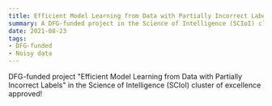 ```yaml
---
title: Efficient Model Learning from Data with Partially Incorrect Labels
summary: A DFG-funded project in the Science of Intelligence (SCIoI) cluster of excellence 
date: 2021-08-23
tags:
- DFG-funded
- Noisy data
---
```


DFG-funded project "Efficient Model Learning from Data with Partially Incorrect Labels" in the Science of Intelligence (SCIoI) cluster of excellence approved!

<!--more-->

